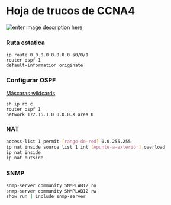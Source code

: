 # Hoja de trucos de CCNA4
![enter image description here](https://wallpapercave.com/wp/wp4434685.jpg)





### Ruta estatica

```
ip route 0.0.0.0 0.0.0.0 s0/0/1
router ospf 1
default-information originate
```

### Configurar OSPF
[Máscaras wildcards](https://es.wikipedia.org/wiki/M%C3%A1scara_wildcard)

```
sh ip ro c
router ospf 1
network 172.16.1.0 0.0.0.X area 0
```



### NAT
```bash
access-list 1 permit [rango-de-red] 0.0.255.255
ip nat inside source list 1 int [Apunte-a-exterior] overload
ip nat inside 
ip nat outside
```


### SNMP

```bash
snmp-server community SNMPLAB12 ro
snmp-server community SNMPLAB12 rw
show run | include snmp-server
```
